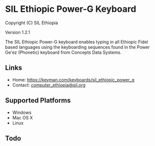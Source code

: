 SIL Ethiopic Power-G Keyboard
=============================

Copyright (C) SIL Ethiopia

Version 1.2.1

The SIL Ethiopic Power-G keyboard enables typing in all Ethiopic Fidel based languages using the keyboarding sequences found in the Power Ge'ez (Phonetic) keyboard from Concepts Data Systems.

Links
-----

 * Home:     https://keyman.com/keyboards/sil_ethiopic_power_g
 * Contact:  <computer_ethiopia@sil.org>

Supported Platforms
-------------------
 * Windows
 * Mac OS X
 * Linux

Todo
----
